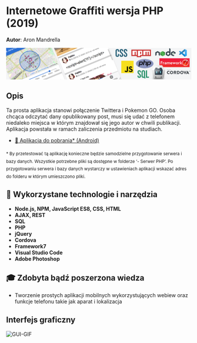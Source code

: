 # Internetowe Graffiti wersja PHP (2019)

**Autor**: Aron Mandrella

![Thumbnail](https://raw.githubusercontent.com/aronmandrella/InternetoweGraffiti/main/-%20Graphics/GitHub_Thumbnail.png)

## Opis
Ta prosta aplikacja stanowi połączenie Twittera i Pokemon GO.
Osoba chcąca odczytać dany opublikowany post, musi się udać z telefonem niedaleko miejsca w którym znajdował się jego autor w chwili publikacji.
Aplikacja powstała w ramach zaliczenia przedmiotu na studiach.

* [💾 Aplikacja do pobrania* (Android)](https://github.com/aronmandrella/InternetoweGraffiti/releases/tag/v1.0)

<sub>* By przetestować tą aplikację konieczne będzie samodzielne przygotowanie serwera i bazy danych.
Wszystkie potrzebne pliki są dostępne w folderze ‘- Serwer PHP’.
Po przygotowaniu serwera i bazy danych wystarczy w ustawieniach aplikacji wskazać adres do folderu w którym umieszczono pliki.</sub>

## 🧰 Wykorzystane technologie i narzędzia
* **Node.js, NPM, JavaScript ES8, CSS, HTML**
* **AJAX, REST**
* **SQL**
* **PHP**
* **jQuery**
* **Cordova**
* **Framework7**
* **Visual Studio Code**
* **Adobe Photoshop**

## 🎓 Zdobyta bądź poszerzona wiedza
* Tworzenie prostych aplikacji mobilnych wykorzystujących webiew oraz funkcje telefonu takie jak aparat i lokalizacja

## Interfejs graficzny
![GUI-GIF](https://raw.githubusercontent.com/aronmandrella/InternetoweGraffiti/main/-%20Graphics/Gui1.gif)
